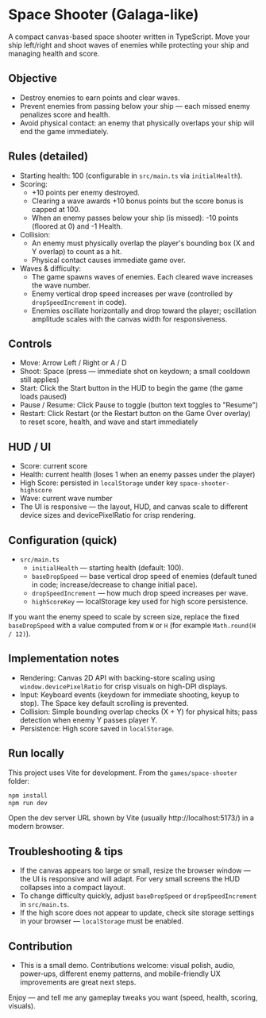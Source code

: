 # Space Shooter (Galaga-like)

A compact canvas-based space shooter written in TypeScript. Move your ship left/right and shoot waves of enemies while protecting your ship and managing health and score.

## Objective
- Destroy enemies to earn points and clear waves.
- Prevent enemies from passing below your ship — each missed enemy penalizes score and health.
- Avoid physical contact: an enemy that physically overlaps your ship will end the game immediately.

## Rules (detailed)
- Starting health: 100 (configurable in `src/main.ts` via `initialHealth`).
- Scoring:
	- +10 points per enemy destroyed.
	- Clearing a wave awards +10 bonus points but the score bonus is capped at 100.
	- When an enemy passes below your ship (is missed): -10 points (floored at 0) and -1 Health.
- Collision:
	- An enemy must physically overlap the player's bounding box (X and Y overlap) to count as a hit.
	- Physical contact causes immediate game over.
- Waves & difficulty:
	- The game spawns waves of enemies. Each cleared wave increases the wave number.
	- Enemy vertical drop speed increases per wave (controlled by `dropSpeedIncrement` in code).
	- Enemies oscillate horizontally and drop toward the player; oscillation amplitude scales with the canvas width for responsiveness.

## Controls
- Move: Arrow Left / Right or A / D
- Shoot: Space (press — immediate shot on keydown; a small cooldown still applies)
- Start: Click the Start button in the HUD to begin the game (the game loads paused)
- Pause / Resume: Click Pause to toggle (button text toggles to "Resume")
- Restart: Click Restart (or the Restart button on the Game Over overlay) to reset score, health, and wave and start immediately

## HUD / UI
- Score: current score
- Health: current health (loses 1 when an enemy passes under the player)
- High Score: persisted in `localStorage` under key `space-shooter-highscore`
- Wave: current wave number
- The UI is responsive — the layout, HUD, and canvas scale to different device sizes and devicePixelRatio for crisp rendering.

## Configuration (quick)
- `src/main.ts`
	- `initialHealth` — starting health (default: 100).
	- `baseDropSpeed` — base vertical drop speed of enemies (default tuned in code; increase/decrease to change initial pace).
	- `dropSpeedIncrement` — how much drop speed increases per wave.
	- `highScoreKey` — localStorage key used for high score persistence.

If you want the enemy speed to scale by screen size, replace the fixed `baseDropSpeed` with a value computed from `W` or `H` (for example `Math.round(H / 12)`).

## Implementation notes
- Rendering: Canvas 2D API with backing-store scaling using `window.devicePixelRatio` for crisp visuals on high-DPI displays.
- Input: Keyboard events (keydown for immediate shooting, keyup to stop). The Space key default scrolling is prevented.
- Collision: Simple bounding overlap checks (X + Y) for physical hits; pass detection when enemy Y passes player Y.
- Persistence: High score saved in `localStorage`.

## Run locally
This project uses Vite for development. From the `games/space-shooter` folder:

```powershell
npm install
npm run dev
```

Open the dev server URL shown by Vite (usually http://localhost:5173/) in a modern browser.

## Troubleshooting & tips
- If the canvas appears too large or small, resize the browser window — the UI is responsive and will adapt. For very small screens the HUD collapses into a compact layout.
- To change difficulty quickly, adjust `baseDropSpeed` or `dropSpeedIncrement` in `src/main.ts`.
- If the high score does not appear to update, check site storage settings in your browser — `localStorage` must be enabled.

## Contribution
- This is a small demo. Contributions welcome: visual polish, audio, power-ups, different enemy patterns, and mobile-friendly UX improvements are great next steps.

Enjoy — and tell me any gameplay tweaks you want (speed, health, scoring, visuals).

